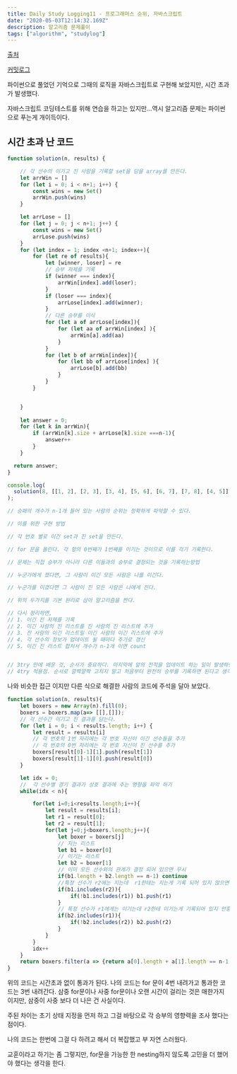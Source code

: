 ```yaml
---
title: Daily Study Logging11 - 프로그래머스 순위, 자바스크립트
date: "2020-05-03T12:14:32.169Z"
description: 알고리즘 문제풀이
tags: ["algorithm", "studylog"] 
---
```

[출처](https://programmers.co.kr/learn/courses/30/lessons/49191?language=javascript)

[커밋로그](https://github.com/Jesscha/algorithmsolutions/commit/2c822db07fc486da28ddf674908e9c2a9362062f)

파이썬으로 풀었던 기억으로 그때의 로직을 자바스크립트로 구현해 보았지만, 시간 초과가 발생했다.

자바스크립트 코딩테스트를 위해 연습을 하고는 있지만...역시 알고리즘 문제는 파이썬으로 푸는게 개이득이다. 

## 시간 초과 난 코드
```javascript
function solution(n, results) {

    // 각 선수의 이기고 진 사람을 기록할 set을 담을 array를 만든다. 
    let arrWin = [] 
    for (let i = 0; i < n+1; i++) {
        const wins = new Set()
        arrWin.push(wins)
    }

    let arrLose = [] 
    for (let j = 0; j < n+1; j++) {
        const wins = new Set()
        arrLose.push(wins)
    }
    for (let index = 1; index <n+1; index++){
        for (let re of results){
            let [winner, loser] = re
            // 승부 자체를 기록
            if (winner === index){
                arrWin[index].add(loser);
            }
            if (loser === index){
                arrLose[index].add(winner);
            }
            // 다른 승부를 이식
            for (let a of arrLose[index]){
                for (let aa of arrWin[index] ){
                    arrWin[a].add(aa)
                }
            }
            for (let b of arrWin[index]){
                for (let bb of arrLose[index] ){
                    arrLose[b].add(bb)
                }
            }    
        }


    }
   
    let answer = 0;  
    for (let k in arrWin){
        if (arrWin[k].size + arrLose[k].size ===n-1){
            answer++
        }
    }  

  return answer;
}

console.log(
  solution(8, [[1, 2], [2, 3], [3, 4], [5, 6], [6, 7], [7, 8], [4, 5]])
);

// 승패의 개수가 n-1개 들어 있는 사람의 순위는 정확하게 파악할 수 있다.

// 이를 위한 구현 방법

// 각 번호 별로 이긴 set과 진 set을 만든다.

// for 문을 돌린다. 각 항의 0번째가 1번째를 이기는 것이므로 이를 각기 기록한다.

// 문제는 직접 승부가 아니라 다른 이들과의 승부로 결정되는 것을 기록하는방법

// 누군가에게 졌다면, 그 사람이 이긴 모든 사람은 나를 이긴다.

// 누군가를 이겼다면 그 사람이 진 모든 사람은 나에게 진다.

// 위의 두가지를 기본 원리로 삼아 알고리즘을 짠다.

// 다시 정리하면,
// 1. 이긴 진 자체를 기록
// 2. 이긴 사람의 진 리스트를 진 사람의 진 리스트에 추가
// 3. 진 사람의 이긴 리스트릴 이긴 사람의 이긴 리스트에 추가
// 4. 각 선수의 정보가 업데이트 될 때마다 추가로 갱신 
// 5. 이긴 진 리스트 합처서 개수가 n-1개 이면 count


// 3try 만에 배운 것, 순서가 중요하다. 마지막에 앞의 전적을 업데이트 하는 일이 발생하면 그것과 관련된 다른 승부를 업데이트 할 수 없었다. 
// 4try 적용점. 순서로 깔짝깔짝 고치지 말고 처음부터 완전히 승부를 기록하면 된다고 생각했으나.. 시간초과가 났다.

```
나와 비슷한 접근 이지만 다른 식으로 해결한 사람의 코드에 주석을 달아 보았다. 

```javascript
function solution(n, results){
    let boxers = new Array(n).fill(0);
    boxers = boxers.map(a=> [[],[]]);
    // 각 선수간 이기고 진 결과를 담는다. 
    for (let i = 0; i < results.length; i++) {
        let result = results[i]
        // 각 번호의 1번 자리에는 각 번호 자신이 이긴 선수들을 추가 
        // 각 번호의 0번 자리에는 각 번호 자신이 진 선수를 추가
        boxers[result[0]-1][1].push(result[1])
        boxers[result[1]-1][0].push(result[0])
    }

    let idx = 0;
    //  각 선수별 경기 결과가 상호 결과에 주는 영향을 파악 하기
    while(idx < n){

        for(let i=0;i<results.length;i++){
            let result = results[i];
            let r1 = result[0];
            let r2 = result[1];
            for(let j=0;j<boxers.length;j++){
                let boxer = boxers[j]
                // 지는 리스트
                let b1 = boxer[0]
                // 이기는 리스트
                let b2 = boxer[1]
                // 이미 모든 선수와의 관계가 결정 되어 있으면 무시
                if(b1.length + b2.length == n-1) continue
                //특정 선수가 r2에는 지는데  r1한테는 지는게 기록 되어 있지 않으면 그 선수는 반드시 r1에게 져야 한다. 왜냐면 r2는 r1에게 지기 때문이다.
                if(b1.includes(r2)){
                    if(!b1.includes(r1)) b1.push(r1)
                }
                // 특정 선수가 r1에게는 이기는데 r2한테 이기는게 기록되어 있지 안흥면 그 선수는  반드시 r2에게 이긴다. r1은  r2에게 이기기 때문이다
                if(b2.includes(r1)){
                    if(!b2.includes(r2)) b2.push(r2)
                }
            }
        }
        idx++
    }
    return boxers.filter(a => {return a[0].length + a[1].length == n-1 ? true : false}).length
}
```

위의 코드는 시간초과 없이 통과가 된다. 나의 코드는 for 문이 4번 내려가고 통과한 코드는 3번 내려간다. 삼중 for문이나 사중 for문이나 오랜 시간이 걸리는 것은 매한가지 이지만, 삼중이 사중 보다 더 나은 건 사실이다. 

주된 차이는 초기 상태 지정을 먼저 하고 그걸 바탕으로 각 승부의 영향력을 조사 했다는 점이다. 

나의 코드는 한번에 그걸 다 하려고 해서 더 복잡했고 부 자연 스러웠다. 

교훈이라고 하기는 좀 그렇지만, for문을 가능한 한 nesting하지 않도록 고민을 더 했어야 했다는 생각을 한다. 